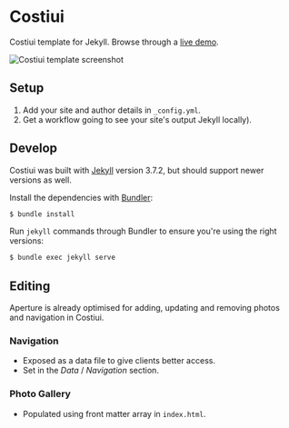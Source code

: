 # Costiui

Costiui template for Jekyll. Browse through a [live demo](https://foto.costiui.net/).

![Costiui template screenshot](https://foto.costiui.net/media/screenshot.png)

## Setup

1. Add your site and author details in `_config.yml`.
2. Get a workflow going to see your site's output Jekyll locally).

## Develop

Costiui was built with [Jekyll](http://jekyllrb.com/) version 3.7.2, but should support newer versions as well.

Install the dependencies with [Bundler](http://bundler.io/):

~~~bash
$ bundle install
~~~

Run `jekyll` commands through Bundler to ensure you're using the right versions:

~~~bash
$ bundle exec jekyll serve
~~~

## Editing

Aperture is already optimised for adding, updating and removing photos and navigation in Costiui.

### Navigation

* Exposed as a data file to give clients better access.
* Set in the *Data* / *Navigation* section.

### Photo Gallery

* Populated using front matter array in `index.html`.
